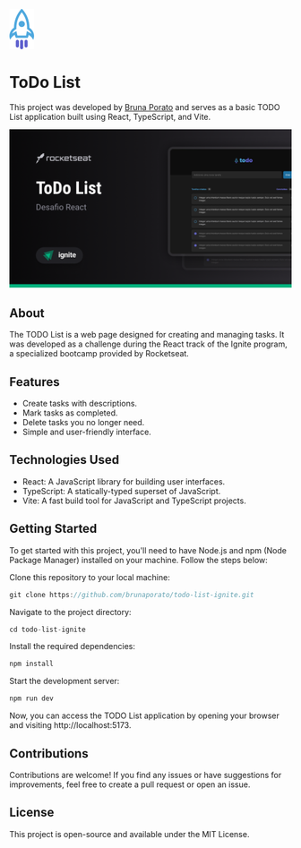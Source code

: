 ![ToDo List logo](./src/assets/logo.svg)
# ToDo List

This project was developed by <a href="https://linkedin.com/in/brunaporato" target="_blank">Bruna Porato</a> and serves as a basic TODO List application built using React, TypeScript, and Vite.

![ToDo List cover](./src/assets/Cover.png)


## About
The TODO List is a web page designed for creating and managing tasks. It was developed as a challenge during the React track of the Ignite program, a specialized bootcamp provided by Rocketseat.

## Features
- Create tasks with descriptions.
- Mark tasks as completed.
- Delete tasks you no longer need.
- Simple and user-friendly interface.

## Technologies Used
* React: A JavaScript library for building user interfaces.
* TypeScript: A statically-typed superset of JavaScript.
* Vite: A fast build tool for JavaScript and TypeScript projects.

## Getting Started
To get started with this project, you'll need to have Node.js and npm (Node Package Manager) installed on your machine. Follow the steps below:

Clone this repository to your local machine:

``` ts
git clone https://github.com/brunaporato/todo-list-ignite.git
```

Navigate to the project directory:

``` ts
cd todo-list-ignite
```

Install the required dependencies:

``` ts
npm install
```
Start the development server:

``` ts
npm run dev
```

Now, you can access the TODO List application by opening your browser and visiting http://localhost:5173.

## Contributions
Contributions are welcome! If you find any issues or have suggestions for improvements, feel free to create a pull request or open an issue.

## License
This project is open-source and available under the MIT License.

